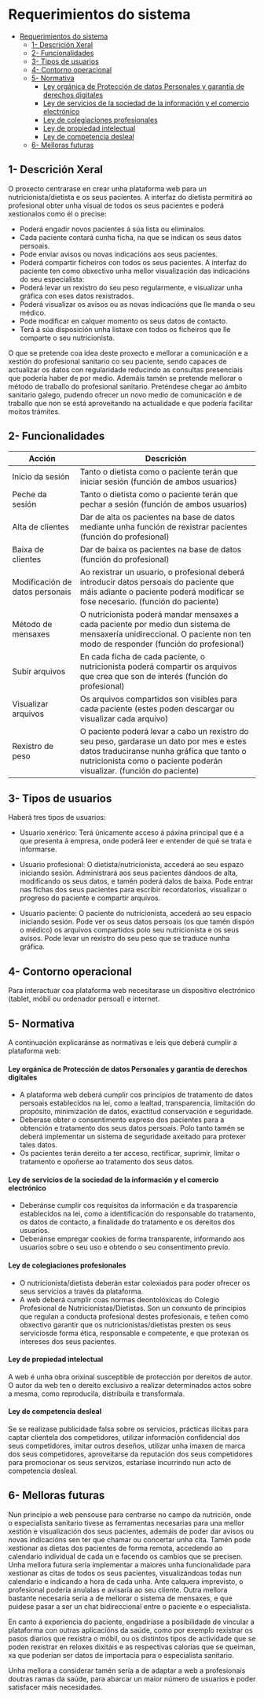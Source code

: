# Requerimientos do sistema

- [Requerimientos do sistema](#requerimientos-do-sistema)
  - [1- Descrición Xeral](#1--descrición-xeral)
  - [2- Funcionalidades](#2--funcionalidades)
  - [3- Tipos de usuarios](#3--tipos-de-usuarios)
  - [4- Contorno operacional](#4--contorno-operacional)
  - [5- Normativa](#5--normativa)
      - [Ley orgánica de Protección de datos Personales y garantía de derechos digitales](#ley-orgánica-de-protección-de-datos-personales-y-garantía-de-derechos-digitales)
      - [Ley de servicios de la sociedad de la información y el comercio electrónico](#ley-de-servicios-de-la-sociedad-de-la-información-y-el-comercio-electrónico)
      - [Ley de colegiaciones profesionales](#ley-de-colegiaciones-profesionales)
      - [Ley de propiedad intelectual](#ley-de-propiedad-intelectual)
      - [Ley de competencia desleal](#ley-de-competencia-desleal)
  - [6- Melloras futuras](#6--melloras-futuras)

## 1- Descrición Xeral

O proxecto centrarase en crear unha plataforma web para un nutricionista/dietista e os seus pacientes.
A interfaz do dietista permitirá ao profesional obter unha visual de todos os seus pacientes e poderá xestionalos como él o precise:
- Poderá engadir novos pacientes á súa lista ou eliminalos. 
- Cada paciente contará cunha ficha, na que se indican os seus datos persoais. 
- Pode enviar avisos ou novas indicacións aos seus pacientes.
- Poderá compartir ficheiros con todos os seus pacientes.
A interfaz do paciente ten como obxectivo unha mellor visualización das indicacións do seu especialista:
- Poderá levar un rexistro do seu peso regularmente, e visualizar unha gráfica con eses datos rexistrados.
- Poderá visualizar os avisos ou as novas indicacións que lle manda o seu médico.
- Pode modificar en calquer momento os seus datos de contacto.
- Terá á súa disposición unha listaxe con todos os ficheiros que lle comparte o seu nutricionista.

O que se pretende coa idea deste proxecto e mellorar a comunicación e a xestión do profesional sanitario co seu paciente, sendo capaces de actualizar os datos con regularidade reducindo as consultas presenciais que podería haber de por medio. Ademáis tamén se pretende mellorar o método de traballo do profesional sanitario.
Preténdese chegar ao ámbito sanitario galego, pudendo ofrecer un novo medio de comunicación e de traballo que non se está aproveitando na actualidade e que podería facilitar moitos trámites.

## 2- Funcionalidades

| Acción   |  Descrición        |
|----------|--------------------|
| Inicio da sesión | Tanto o dietista como o paciente terán que iniciar sesión (función de ambos usuarios)|
| Peche da sesión | Tanto o dietista como o paciente terán que pechar a sesión (función de ambos usuarios)|
| Alta de clientes  | Dar de alta os pacientes na base de datos mediante unha función de rexistrar pacientes (función do profesional)|
| Baixa de clientes  | Dar de baixa os pacientes na base de datos (función do profesional)|
| Modificación de datos personais  | Ao rexistrar un usuario, o profesional deberá introducir datos persoais do paciente que máis adiante o paciente poderá modificar se fose necesario. (función do paciente) |
| Método de mensaxes  | O nutricionista poderá mandar mensaxes a cada paciente por medio dun sistema de mensaxería unidireccional. O paciente non ten modo de responder (función do profesional)|
| Subir arquivos | En cada ficha de cada paciente, o nutricionista poderá compartir os arquivos que crea que son de interés (función do profesional)|
| Visualizar arquivos  |Os arquivos compartidos son visibles para cada paciente (estes poden descargar ou visualizar cada arquivo) |
| Rexistro de peso  | O paciente poderá levar a cabo un rexistro do seu peso, gardarase un dato por mes e estes datos traduciranse nunha gráfica que tanto o nutricionista como o paciente poderán visualizar. (función do paciente) |


## 3- Tipos de usuarios

Haberá tres tipos de usuarios:
- Usuario xenérico: Terá únicamente acceso á páxina principal que é a que presenta á empresa, onde poderá leer e entender de qué se trata e informarse.
- Usuario profesional: O dietista/nutricionista, accederá ao seu espazo iniciando sesión. Administrará aos seus pacientes dándoos de alta, modificando os seus datos, e tamén poderá dalos de baixa. 
Pode entrar nas fichas dos seus pacientes para escribir recordatorios, visualizar o progreso do paciente e compartir arquivos.

- Usuario paciente: O paciente do nutricionista, accederá ao seu espacio iniciando sesión.
Pode ver os seus datos persoais (os que tamén dispón o médico) os arquivos compartidos polo seu nutricionista e os seus avisos.
Pode levar un rexistro do seu peso que se traduce nunha gráfica.


## 4- Contorno operacional

Para interactuar coa plataforma web necesitarase un dispositivo electrónico (tablet, móbil ou ordenador persoal) e internet.

## 5- Normativa

A continuación explicaránse as normativas e leis que deberá cumplir a plataforma web:
#### Ley orgánica de Protección de datos Personales y garantía de derechos digitales
- A plataforma web deberá cumplir cos principios de tratamento de datos persoais establecidos na lei, como a lealtad, transparencia, limitación do propósito, minimización de datos, exactitud conservación e seguridade.
- Deberase obter o consentimento expreso dos pacientes para a obtención e tratamento dos seus datos persoais. Polo tanto tamén se deberá implementar un sistema de seguridade axeitado para protexer tales datos.
- Os pacientes terán dereito a ter acceso, rectificar, suprimir, limitar o tratamento e opoñerse ao tratamento dos seus datos.

#### Ley de servicios de la sociedad de la información y el comercio electrónico 
- Deberánse cumplir cos requisitos da información e da trasparencia establecidos na lei, como a identificación do responsable do tratamento, os datos de contacto, a finalidade do tratamento e os dereitos dos usuarios.
- Deberánse empregar cookies de forma transparente, informando aos usuarios sobre o seu uso e obtendo o seu consentimento previo.

#### Ley de colegiaciones profesionales
- O nutricionista/dietista deberán estar colexiados para poder ofrecer os seus servicios a través da plataforma.
- A web deberá cumplir coas normas deontolóxicas do Colegio Profesional de Nutricionistas/Dietistas. Son un conxunto de principios que regulan a conducta profesional destes profesionais, e teñen como obxectivo garantir que os nutricionistas/dietistas presten os seus serviciosde forma ética, responsable e competente, e que protexan os intereses dos seus pacientes.

#### Ley de propiedad intelectual
A web é unha obra orixinal susceptible de protección por dereitos de autor. O autor da web ten o dereito exclusivo a realizar determinados actos sobre a mesma, como reproducila, distribuila e transformala.

#### Ley de competencia desleal
Se se realizase publicidade falsa sobre os servicios, prácticas ilícitas para captar clientela dos competidores, utilizar información confidencial dos seus competidores, imitar outros deseños, utilizar unha imaxen de marca dos seus competidores, aproveitarse da reputación dos seus competidores para promocionar os seus servizos, estaríase incurrindo nun acto de competencia desleal.


## 6- Melloras futuras

Nun principio a web pensouse para centrarse no campo da nutrición, onde o especialista sanitario tivese as ferramentas necesarias para una mellor xestión e visualización dos seus pacientes, ademáis de poder dar avisos ou novas indicacións sen ter que chamar ou concertar unha cita. Tamén pode xestionar as dietas dos pacientes de forma remota, accedendo ao calendario individual de cada un e facendo os cambios que se precisen.
Unha mellora futura sería implementar a maiores unha funcionalidade para xestionar as citas de todos os seus pacientes, visualizándoas todas nun calendario e indicando a hora de cada unha. Ante calquera imprevisto, o profesional podería anulalas e avisaría ao seu cliente.
Outra mellora bastante necesaria sería a de mellorar o sistema de mensaxes, e que puidese pasar a ser un chat bidireccional entre o paciente e o especialista.

En canto á experiencia do paciente, engadiríase a posibilidade de vincular a plataforma con outras aplicacións da saúde, como por exemplo rexistrar os pasos diarios que rexistra o móbil, ou os distintos tipos de actividade que se poden rexistrar en reloxes dixitáis e as respectivas calorías que se queiman, xa que poderían ser datos de importacia para o especialista sanitario.

Unha mellora a considerar tamén sería a de adaptar a web a profesionais doutras ramas da saúde, para abarcar un maior número de usuarios e poder satisfacer máis necesidades.
